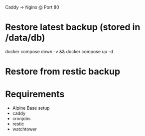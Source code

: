 Caddy -> Nginx @ Port 80

# Restore latest backup (stored in /data/db)
docker compose down -v && docker compose up -d

# Restore from restic backup

# Requirements

- Alpine Base setup
- caddy
- cronjobs
- restic
- watchtower